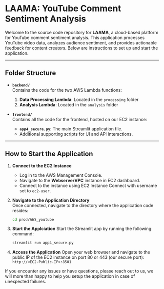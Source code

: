 # **LAAMA: YouTube Comment Sentiment Analysis**

Welcome to the source code repository for **LAAMA**, a cloud-based platform for YouTube comment sentiment analysis. This application processes YouTube video data, analyzes audience sentiment, and provides actionable feedback for content creators. Below are instructions to set up and start the application.

---

## **Folder Structure**

- **`backend/`**  
  Contains the code for the two AWS Lambda functions:
  1. **Data Processing Lambda**: Located in the `processing` folder
  2. **Analysis Lambda**: Located in the `analysis` folder

- **`frontend/`**  
  Contains all the code for the frontend, hosted on our EC2 instance:
  - **`app4_secure.py`**: The main Streamlit application file.
  - Additional supporting scripts for UI and API interactions.

---

## **How to Start the Application**

1. **Connect to the EC2 Instance**  
   - Log in to the AWS Management Console.
   - Navigate to the **WebserverVPC** instance in EC2 dashboard.
   - Connect to the instance using EC2 Instance Connect with username set to `ec2-user`.

2. **Navigate to the Application Directory**  
   Once connected, navigate to the directory where the application code resides:
   ```bash
   cd prod/AWS_youtube
   ```
3. **Start the Applciation**
   Start the Streamlit app by running the following command:
   ```bash
   streamlit run app4_secure.py
   ```
4. **Access the Application**
   Open your web browser and navigate to the public IP of the EC2 instance on port 80 or 443 (our secure port): `http://<EC2-Public-IP>:8501`

If you encounter any issues or have questions, please reach out to us, we will more than happy to help you setup the application in case of unexpected failures.
